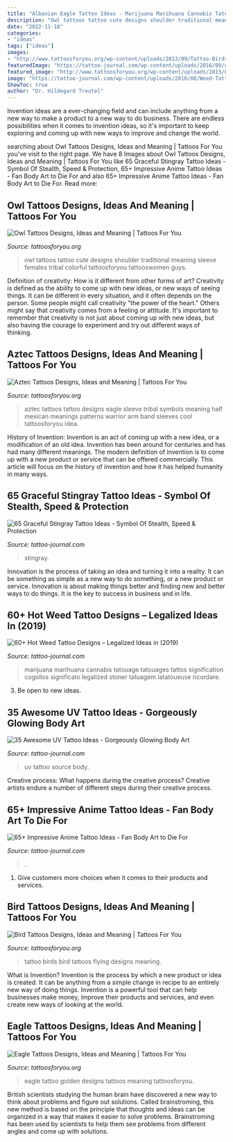 ```yaml
---
title: "Albanian Eagle Tattoo Ideas - Marijuana Marihuana Cannabis Tatouage Tatouages Tattos Signification Cogollos Significato Legalized Stoner Tatuagem Latatoueuse Ricordare"
description: "Owl tattoos tattoo cute designs shoulder traditional meaning sleeve females tribal colorful tattoosforyou tattooswomen guys"
date: "2022-11-18"
categories:
- "ideas"
tags: ["ideas"]
images:
- "http://www.tattoosforyou.org/wp-content/uploads/2013/09/Tattoo-Birds-768x1024.jpg"
featuredImage: "https://tattoo-journal.com/wp-content/uploads/2016/09/uv-tattoo25-1.jpg"
featured_image: "http://www.tattoosforyou.org/wp-content/uploads/2013/09/Tattoo-Birds-768x1024.jpg"
image: "https://tattoo-journal.com/wp-content/uploads/2016/08/Weed-Tattoo_-2-650x650.jpg"
ShowToc: true
author: "Dr. Hildegard Treutel"
---
```



Invention ideas are a ever-changing field and can include anything from a new way to make a product to a new way to do business. There are endless possibilities when it comes to invention ideas, so it's important to keep exploring and coming up with new ways to improve and change the world.

	

		
searching about Owl Tattoos Designs, Ideas and Meaning | Tattoos For You you've visit to the right page. We have 8 Images about Owl Tattoos Designs, Ideas and Meaning | Tattoos For You like 65 Graceful Stingray Tattoo Ideas - Symbol Of Stealth, Speed &amp; Protection, 65+ Impressive Anime Tattoo Ideas - Fan Body Art to Die For and also 65+ Impressive Anime Tattoo Ideas - Fan Body Art to Die For. Read more:
		
    
## Owl Tattoos Designs, Ideas And Meaning | Tattoos For You

<img loading=lazy src="http://www.tattoosforyou.org/wp-content/uploads/2013/09/Owl-Tattoos-For-Men-768x1024.jpg" onerror="this.onerror=null;this.src='https://tse4.mm.bing.net/th?id=OIP.jZMz0q6ctHd--pnCf2bTFwHaJ4&amp;pid=15.1';" alt="Owl Tattoos Designs, Ideas and Meaning | Tattoos For You">

_Source: tattoosforyou.org_

>owl tattoos tattoo cute designs shoulder traditional meaning sleeve females tribal colorful tattoosforyou tattooswomen guys. 

	

Definition of creativity: How is it different from other forms of art?
Creativity is defined as the ability to come up with new ideas, or new ways of seeing things. It can be different in every situation, and it often depends on the person. Some people might call creativity "the power of the heart." Others might say that creativity comes from a feeling or attitude. It's important to remember that creativity is not just about coming up with new ideas, but also having the courage to experiment and try out different ways of thinking.

    
## Aztec Tattoos Designs, Ideas And Meaning | Tattoos For You

<img loading=lazy src="http://www.tattoosforyou.org/wp-content/uploads/2013/09/Aztec-Tattoos-Sleeve.jpg" onerror="this.onerror=null;this.src='https://tse2.mm.bing.net/th?id=OIP.URSZASXePWO72IU5YXvKrgHaLv&amp;pid=15.1';" alt="Aztec Tattoos Designs, Ideas and Meaning | Tattoos For You">

_Source: tattoosforyou.org_

>aztec tattoos tattoo designs eagle sleeve tribal symbols meaning half mexican meanings patterns warrior arm band sleeves cool tattoosforyou idea. 

	

History of Invention:
Invention is an act of coming up with a new idea, or a modification of an old idea. Invention has been around for centuries and has had many different meanings. The modern definition of invention is to come up with a new product or service that can be offered commercially. This article will focus on the history of invention and how it has helped humanity in many ways.

    
## 65 Graceful Stingray Tattoo Ideas - Symbol Of Stealth, Speed &amp; Protection

<img loading=lazy src="https://tattoo-journal.com/wp-content/uploads/2016/08/Stingray-Tattoo_-30.jpg" onerror="this.onerror=null;this.src='https://tse1.mm.bing.net/th?id=OIP.m1pMa61mlbee4UsQzm1PGwHaJQ&amp;pid=15.1';" alt="65 Graceful Stingray Tattoo Ideas - Symbol Of Stealth, Speed &amp; Protection">

_Source: tattoo-journal.com_

>stingray. 

	

Innovation is the process of taking an idea and turning it into a reality. It can be something as simple as a new way to do something, or a new product or service. Innovation is about making things better and finding new and better ways to do things. It is the key to success in business and in life.

    
## 60+ Hot Weed Tattoo Designs – Legalized Ideas In (2019)

<img loading=lazy src="https://tattoo-journal.com/wp-content/uploads/2016/08/Weed-Tattoo_-2-650x650.jpg" onerror="this.onerror=null;this.src='https://tse4.mm.bing.net/th?id=OIP.dMvc6n3DgE19kog-U0mUWAHaHa&amp;pid=15.1';" alt="60+ Hot Weed Tattoo Designs – Legalized Ideas in (2019)">

_Source: tattoo-journal.com_

>marijuana marihuana cannabis tatouage tatouages tattos signification cogollos significato legalized stoner tatuagem latatoueuse ricordare. 

	

3. Be open to new ideas.

    
## 35 Awesome UV Tattoo Ideas - Gorgeously Glowing Body Art

<img loading=lazy src="https://tattoo-journal.com/wp-content/uploads/2016/09/uv-tattoo25-1.jpg" onerror="this.onerror=null;this.src='https://tse4.mm.bing.net/th?id=OIP.i7o4SsBQnxpwmnnmHxXyPAHaHa&amp;pid=15.1';" alt="35 Awesome UV Tattoo Ideas - Gorgeously Glowing Body Art">

_Source: tattoo-journal.com_

>uv tattoo source body. 

	

Creative process: What happens during the creative process?
Creative artists endure a number of different steps during their creative process.

    
## 65+ Impressive Anime Tattoo Ideas - Fan Body Art To Die For

<img loading=lazy src="https://tattoo-journal.com/wp-content/uploads/2017/01/Anime-Tattoo-55-650x650.jpg" onerror="this.onerror=null;this.src='https://tse1.mm.bing.net/th?id=OIP.FsdhE5GZRXpCL9oqSQ5WMwHaHa&amp;pid=15.1';" alt="65+ Impressive Anime Tattoo Ideas - Fan Body Art to Die For">

_Source: tattoo-journal.com_

>. 

	

1. Give customers more choices when it comes to their products and services.

    
## Bird Tattoos Designs, Ideas And Meaning | Tattoos For You

<img loading=lazy src="http://www.tattoosforyou.org/wp-content/uploads/2013/09/Tattoo-Birds-768x1024.jpg" onerror="this.onerror=null;this.src='https://tse4.mm.bing.net/th?id=OIP.qVT1Y5a6cqXpR4jzxRECnAHaJ4&amp;pid=15.1';" alt="Bird Tattoos Designs, Ideas and Meaning | Tattoos For You">

_Source: tattoosforyou.org_

>tattoo birds bird tattoos flying designs meaning. 

	

What is Invention?
Invention is the process by which a new product or idea is created. It can be anything from a simple change in recipe to an entirely new way of doing things. Invention is a powerful tool that can help businesses make money, improve their products and services, and even create new ways of looking at the world.

    
## Eagle Tattoos Designs, Ideas And Meaning | Tattoos For You

<img loading=lazy src="http://www.tattoosforyou.org/wp-content/uploads/2013/09/Golden-Eagle-Tattoo-760x1024.jpg" onerror="this.onerror=null;this.src='https://tse4.mm.bing.net/th?id=OIP.-eiRJkoDUFO6hGb7fCBgJwHaJ-&amp;pid=15.1';" alt="Eagle Tattoos Designs, Ideas and Meaning | Tattoos For You">

_Source: tattoosforyou.org_

>eagle tattoo golden designs tattoos meaning tattoosforyou. 

	

British scientists studying the human brain have discovered a new way to think about problems and figure out solutions. Called brainstroming, this new method is based on the principle that thoughts and ideas can be organized in a way that makes it easier to solve problems. Brainstroming has been used by scientists to help them see problems from different angles and come up with solutions.

